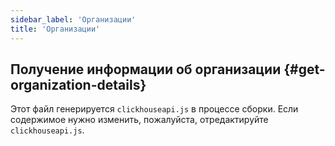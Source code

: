 ```yaml
---
sidebar_label: 'Организации'
title: 'Организации'
---
```


## Получение информации об организации {#get-organization-details}

Этот файл генерируется `clickhouseapi.js` в процессе сборки. Если 
содержимое нужно изменить, пожалуйста, отредактируйте `clickhouseapi.js`.
